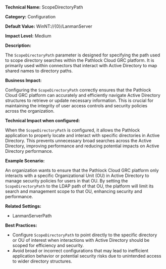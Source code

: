 **Technical Name:** ScopeDirectoryPath

**Category:** Configuration

**Default Value:** WinNT://{0}/LanmanServer

**Impact Level:** Medium

**Description:**

The `ScopeDirectoryPath` parameter is designed for specifying the path used to scope directory searches within the Pathlock Cloud GRC platform. It is primarily used within connectors that interact with Active Directory to map shared names to directory paths. 

**Business Impact:**

Configuring the `ScopeDirectoryPath` correctly ensures that the Pathlock Cloud GRC platform can accurately and efficiently navigate Active Directory structures to retrieve or update necessary information. This is crucial for maintaining the integrity of user access controls and security policies across the organization.

**Technical Impact when configured:**

When the `ScopeDirectoryPath` is configured, it allows the Pathlock application to properly locate and interact with specific directories in Active Directory. This prevents unnecessary broad searches across the Active Directory, improving performance and reducing potential impacts on Active Directory performance.

**Example Scenario:**

An organization wants to ensure that the Pathlock Cloud GRC platform only interacts with a specific Organizational Unit (OU) in Active Directory to manage security policies for users in that OU. By setting the `ScopeDirectoryPath` to the LDAP path of that OU, the platform will limit its search and management scope to that OU, enhancing security and performance.

**Related Settings:**

- LanmanServerPath

**Best Practices:** 

- Configure `ScopeDirectoryPath` to point directly to the specific directory or OU of interest when interactions with Active Directory should be scoped for efficiency and security.
- Avoid broad or incorrect configurations that may lead to inefficient application behavior or potential security risks due to unintended access to wider directory structures.
